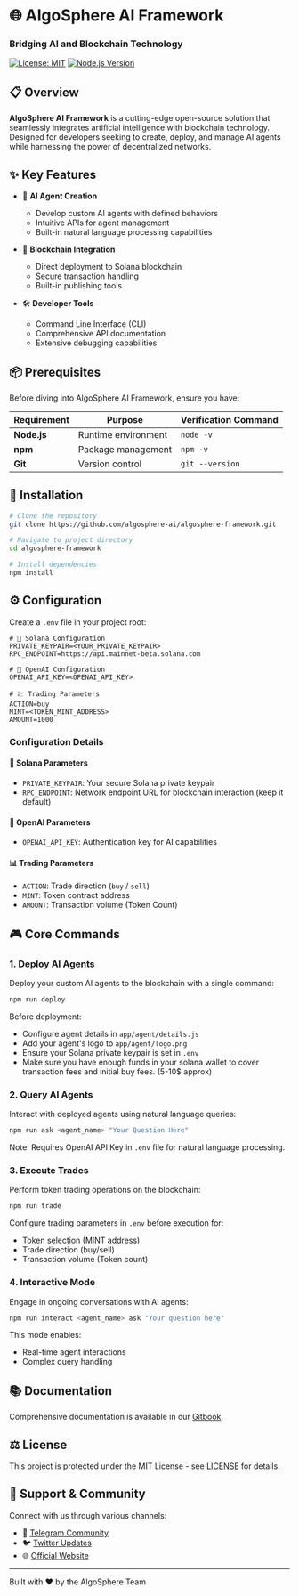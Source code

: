# 🌐 AlgoSphere AI Framework

### Bridging AI and Blockchain Technology

[![License: MIT](https://img.shields.io/badge/License-MIT-yellow.svg)](https://opensource.org/licenses/MIT)
[![Node.js Version](https://img.shields.io/badge/node-%3E%3D%2018.0.0-brightgreen)](https://nodejs.org/)

## 📋 Overview

**AlgoSphere AI Framework** is a cutting-edge open-source solution that seamlessly integrates artificial intelligence with blockchain technology. Designed for developers seeking to create, deploy, and manage AI agents while harnessing the power of decentralized networks.

## ✨ Key Features

- 🤖 **AI Agent Creation**
  - Develop custom AI agents with defined behaviors
  - Intuitive APIs for agent management
  - Built-in natural language processing capabilities

- 🔗 **Blockchain Integration**
  - Direct deployment to Solana blockchain
  - Secure transaction handling
  - Built-in publishing tools

- 🛠️ **Developer Tools**
  - Command Line Interface (CLI)
  - Comprehensive API documentation
  - Extensive debugging capabilities

## 📦 Prerequisites

Before diving into AlgoSphere AI Framework, ensure you have:

| Requirement | Purpose | Verification Command |
|------------|----------|---------------------|
| **Node.js** | Runtime environment | `node -v` |
| **npm** | Package management | `npm -v` |
| **Git** | Version control | `git --version` |

## 🚀 Installation

```bash
# Clone the repository
git clone https://github.com/algosphere-ai/algosphere-framework.git

# Navigate to project directory
cd algosphere-framework

# Install dependencies
npm install
```

## ⚙️ Configuration

Create a `.env` file in your project root:

```env
# 🔐 Solana Configuration
PRIVATE_KEYPAIR=<YOUR_PRIVATE_KEYPAIR>
RPC_ENDPOINT=https://api.mainnet-beta.solana.com

# 🤖 OpenAI Configuration
OPENAI_API_KEY=<OPENAI_API_KEY>

# 💹 Trading Parameters
ACTION=buy
MINT=<TOKEN_MINT_ADDRESS>
AMOUNT=1000
```

### Configuration Details

#### 🔑 Solana Parameters
- `PRIVATE_KEYPAIR`: Your secure Solana private keypair
- `RPC_ENDPOINT`: Network endpoint URL for blockchain interaction (keep it default)

#### 🎯 OpenAI Parameters
- `OPENAI_API_KEY`: Authentication key for AI capabilities

#### 📊 Trading Parameters
- `ACTION`: Trade direction (`buy` / `sell`)
- `MINT`: Token contract address
- `AMOUNT`: Transaction volume (Token Count)

## 🎮 Core Commands

### 1. Deploy AI Agents
Deploy your custom AI agents to the blockchain with a single command:

```bash
npm run deploy
```

Before deployment:
- Configure agent details in `app/agent/details.js`
- Add your agent's logo to `app/agent/logo.png`
- Ensure your Solana private keypair is set in `.env`
- Make sure you have enough funds in your solana wallet to cover transaction fees and initial buy fees. (5-10$ approx)

### 2. Query AI Agents
Interact with deployed agents using natural language queries:

```bash
npm run ask <agent_name> "Your Question Here"
```

Note: Requires OpenAI API Key in `.env` file for natural language processing.

### 3. Execute Trades
Perform token trading operations on the blockchain:

```bash
npm run trade
```

Configure trading parameters in `.env` before execution for:
- Token selection (MINT address)
- Trade direction (buy/sell)
- Transaction volume (Token count)

### 4. Interactive Mode
Engage in ongoing conversations with AI agents:

```bash
npm run interact <agent_name> ask "Your question here"
```

This mode enables:
- Real-time agent interactions
- Complex query handling

## 📚 Documentation

Comprehensive documentation is available in our [Gitbook](https://algosphere.gitbook.io/algosphere-ai-framework).

## ⚖️ License

This project is protected under the MIT License - see [LICENSE](LICENSE) for details.

## 🌟 Support & Community

Connect with us through various channels:

- 💬 [Telegram Community](https://t.me/example)
- 🐦 [Twitter Updates]([https://twitter.com/example](https://x.com/AlgoSphereai_))
- 🌐 [Official Website](https://algosphereai.xyz)

---

Built with ❤️ by the AlgoSphere Team
